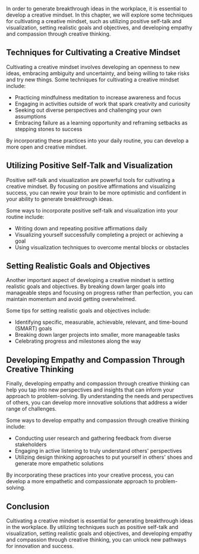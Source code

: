 
In order to generate breakthrough ideas in the workplace, it is essential to develop a creative mindset. In this chapter, we will explore some techniques for cultivating a creative mindset, such as utilizing positive self-talk and visualization, setting realistic goals and objectives, and developing empathy and compassion through creative thinking.

Techniques for Cultivating a Creative Mindset
---------------------------------------------

Cultivating a creative mindset involves developing an openness to new ideas, embracing ambiguity and uncertainty, and being willing to take risks and try new things. Some techniques for cultivating a creative mindset include:

* Practicing mindfulness meditation to increase awareness and focus
* Engaging in activities outside of work that spark creativity and curiosity
* Seeking out diverse perspectives and challenging your own assumptions
* Embracing failure as a learning opportunity and reframing setbacks as stepping stones to success

By incorporating these practices into your daily routine, you can develop a more open and creative mindset.

Utilizing Positive Self-Talk and Visualization
----------------------------------------------

Positive self-talk and visualization are powerful tools for cultivating a creative mindset. By focusing on positive affirmations and visualizing success, you can rewire your brain to be more optimistic and confident in your ability to generate breakthrough ideas.

Some ways to incorporate positive self-talk and visualization into your routine include:

* Writing down and repeating positive affirmations daily
* Visualizing yourself successfully completing a project or achieving a goal
* Using visualization techniques to overcome mental blocks or obstacles

Setting Realistic Goals and Objectives
--------------------------------------

Another important aspect of developing a creative mindset is setting realistic goals and objectives. By breaking down larger goals into manageable steps and focusing on progress rather than perfection, you can maintain momentum and avoid getting overwhelmed.

Some tips for setting realistic goals and objectives include:

* Identifying specific, measurable, achievable, relevant, and time-bound (SMART) goals
* Breaking down larger projects into smaller, more manageable tasks
* Celebrating progress and milestones along the way

Developing Empathy and Compassion Through Creative Thinking
-----------------------------------------------------------

Finally, developing empathy and compassion through creative thinking can help you tap into new perspectives and insights that can inform your approach to problem-solving. By understanding the needs and perspectives of others, you can develop more innovative solutions that address a wider range of challenges.

Some ways to develop empathy and compassion through creative thinking include:

* Conducting user research and gathering feedback from diverse stakeholders
* Engaging in active listening to truly understand others' perspectives
* Utilizing design thinking approaches to put yourself in others' shoes and generate more empathetic solutions

By incorporating these practices into your creative process, you can develop a more empathetic and compassionate approach to problem-solving.

Conclusion
----------

Cultivating a creative mindset is essential for generating breakthrough ideas in the workplace. By utilizing techniques such as positive self-talk and visualization, setting realistic goals and objectives, and developing empathy and compassion through creative thinking, you can unlock new pathways for innovation and success.
